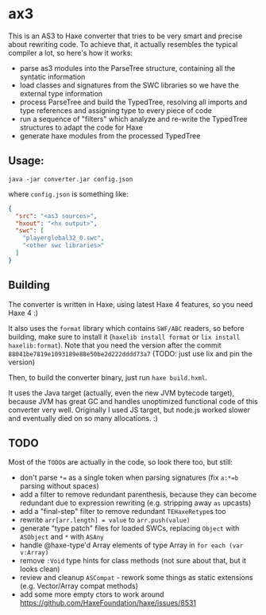 # ax3

This is an AS3 to Haxe converter that tries to be very smart and precise about rewriting code.
To achieve that, it actually resembles the typical compiler a lot, so here's how it works:

 - parse as3 modules into the ParseTree structure, containing all the syntatic information
 - load classes and signatures from the SWC libraries so we have the external type information
 - process ParseTree and build the TypedTree, resolving all imports and type references and assigning type to every piece of code
 - run a sequence of "filters" which analyze and re-write the TypedTree structures to adapt the code for Haxe
 - generate haxe modules from the processed TypedTree

## Usage:

```
java -jar converter.jar config.json
```
where `config.json` is something like:
```json
{
  "src": "<as3 sources>",
  "hxout": "<hx output>",
  "swc": [
    "playerglobal32_0.swc",
    "<other swc libraries>"
  ]
}
```

## Building

The converter is written in Haxe, using latest Haxe 4 features, so you need Haxe 4 :)

It also uses the `format` library which contains `SWF/ABC` readers, so before building, make sure to install it (`haxelib install format` or `lix install haxelib:format`). Note that you need the version after the commit `88041be7819e1093189e88e50be2d222dddd73a7` (TODO: just use lix and pin the version)

Then, to build the converter binary, just run `haxe build.hxml`.

It uses the Java target (actually, even the new JVM bytecode target), because JVM has
great GC and handles unoptimized functional code of this converter very well.
Originally I used JS target, but node.js worked slower and eventually died on so many allocations. :)

## TODO

Most of the `TODO`s are actually in the code, so look there too, but still:

 - don't parse `*=` as a single token when parsing signatures (fix `a:*=b` parsing without spaces)
 - add a filter to remove redundant parenthesis, because they can become redundant due to expression rewriting (e.g. stripping away `as` upcasts)
 - add a "final-step" filter to remove redundant `TEHaxeRetype`s too
 - rewrite `arr[arr.length] = value` to `arr.push(value)`
 - generate "type patch" files for loaded SWCs, replacing `Object` with `ASObject` and `*` with `ASAny`
 - handle @haxe-type'd Array elements of type Array in `for each (var v:Array)`
 - remove `:Void` type hints for class methods (not sure about that, but it looks clean)
 - review and cleanup `ASCompat` - rework some things as static extensions (e.g. Vector/Array compat methods)
 - add some more empty ctors to work around https://github.com/HaxeFoundation/haxe/issues/8531